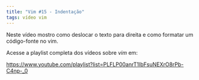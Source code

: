 ```yaml
---
title: "Vim #15 - Indentação" 
tags: vídeo vim 
---
```


Neste vídeo mostro como deslocar o texto para direita e como formatar um código-fonte no vim.

Acesse a playlist completa dos vídeos sobre *vim* em:

https://www.youtube.com/playlist?list=PLFLP00anrT1IbFsuNEXrO8rPb-C4np-_0


